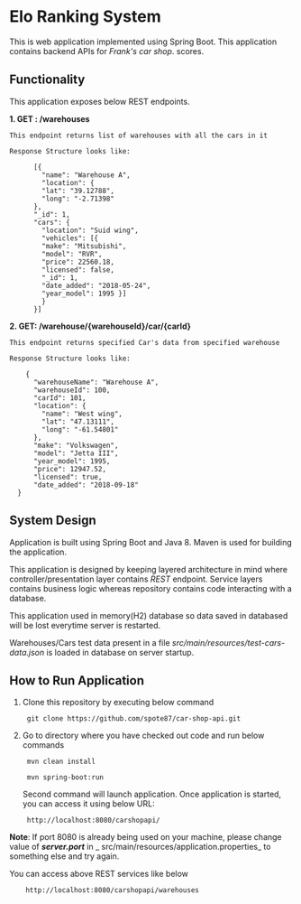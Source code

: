 # Elo Ranking System

This is web application implemented using Spring Boot. This application contains backend APIs for _Frank's car shop_.
scores.

## Functionality

This application exposes below REST endpoints.

**1. **GET : /warehouses****

    This endpoint returns list of warehouses with all the cars in it

    Response Structure looks like:

          [{
            "name": "Warehouse A",
            "location": {
            "lat": "39.12788",
            "long": "-2.71398"
          },
          "_id": 1,
          "cars": {
            "location": "Suid wing",
            "vehicles": [{
            "make": "Mitsubishi",
            "model": "RVR",
            "price": 22560.18,
            "licensed": false,
            "_id": 1,
            "date_added": "2018-05-24",
            "year_model": 1995 }]
            } 
          }]

**2. **GET: /warehouse/{warehouseId}/car/{carId}****

    This endpoint returns specified Car's data from specified warehouse

    Response Structure looks like:

        {
          "warehouseName": "Warehouse A",
          "warehouseId": 100,
          "carId": 101,
          "location": {
            "name": "West wing",
            "lat": "47.13111",
            "long": "-61.54801"
          },
          "make": "Volkswagen",
          "model": "Jetta III",
          "year_model": 1995,
          "price": 12947.52,
          "licensed": true,
          "date_added": "2018-09-18"
      }

## System Design

Application is built using Spring Boot and Java 8. Maven is used for building the application.

This application is designed by keeping layered architecture in mind where controller/presentation layer contains _REST_
endpoint. Service layers contains business logic whereas repository contains code interacting with a database.

This application used in memory(H2) database so data saved in databased will be lost everytime server is restarted.

Warehouses/Cars test data present in a file _src/main/resources/test-cars-data.json_ is loaded in database on server
startup.

## How to Run Application

1. Clone this repository by executing below command

        git clone https://github.com/spote87/car-shop-api.git

2. Go to directory where you have checked out code and run below commands

        mvn clean install

        mvn spring-boot:run
   Second command will launch application. Once application is started, you can access it using below URL:

        http://localhost:8080/carshopapi/

**Note**: If port 8080 is already being used on your machine, please change value of _**server.port**_ in _
src/main/resources/application.properties_ to something else and try again.

You can access above REST services like below

        http://localhost:8080/carshopapi/warehouses
                        
